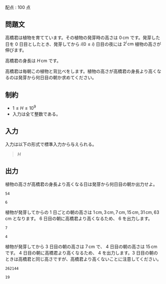 配点 : $100$ 点

## 問題文

高橋君は植物を育てています。その植物の発芽時の高さは $0\,\mathrm{cm}$ です。発芽した日を $0$ 日目としたとき、発芽してから $i (0 \le i)$ 日目の夜には $2^i\,\mathrm{cm}$ 植物の高さが伸びます。

高橋君の身長は $H\,\mathrm{cm}$ です。

高橋君は毎朝この植物と背比べをします。植物の高さが高橋君の身長より高くなるのは発芽から何日目の朝か求めてください。

## 制約

- $1 \leq H \leq 10^{9}$
- 入力は全て整数である。

## 入力

入力は以下の形式で標準入力から与えられる。

> $H$

## 出力

植物の高さが高橋君の身長より高くなる日は発芽から何日目の朝か出力せよ。

```input1
54
```

```output1
6
```

植物が発芽してからの $1$ 日ごとの朝の高さは $1\,\mathrm{cm},3\,\mathrm{cm},7\,\mathrm{cm}, 15\,\mathrm{cm},31\,\mathrm{cm},63\,\mathrm{cm}$ となります。 $6$ 日目の朝に高橋君より高くなるため、 $6$ を出力します。

```input2
7
```

```output2
4
```

植物が発芽してから $3$ 日目の朝の高さは $7\,\mathrm{cm}$ で、 $4$ 日目の朝の高さは $15\,\mathrm{cm}$ です。 $4$ 日目の朝に高橋君より高くなるため、 $4$ を出力します。$3$ 日目の朝のときは高橋君と同じ高さですが、高橋君より高くないことに注意してください。

```input3
262144
```

```output3
19
```
